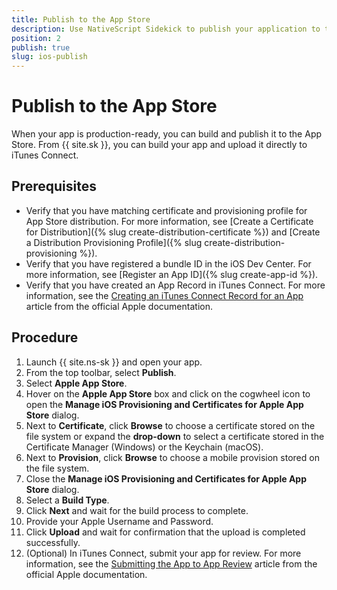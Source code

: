 ```yaml
---
title: Publish to the App Store
description: Use NativeScript Sidekick to publish your application to the iOS App Store.
position: 2
publish: true
slug: ios-publish
---
```


# Publish to the App Store

When your app is production-ready, you can build and publish it to the App Store. From {{ site.sk }}, you can build your app and upload it directly to iTunes Connect.

## Prerequisites

* Verify that you have matching certificate and provisioning profile for App Store distribution. For more information, see [Create a Certificate for Distribution]({% slug create-distribution-certificate %}) and [Create a Distribution Provisioning Profile]({% slug create-distribution-provisioning %}).
* Verify that you have registered a bundle ID in the iOS Dev Center. For more information, see [Register an App ID]({% slug create-app-id %}).
* Verify that you have created an App Record in iTunes Connect. For more information, see the [Creating an iTunes Connect Record for an App](https://developer.apple.com/library/content/documentation/LanguagesUtilities/Conceptual/iTunesConnect_Guide/Chapters/CreatingiTunesConnectRecord.html#//apple_ref/doc/uid/TP40011225-CH13-SW1) article from the official Apple documentation.

## Procedure

1. Launch {{ site.ns-sk }} and open your app.
1. From the top toolbar, select **Publish**.
1. Select **Apple App Store**.
1. Hover on the **Apple App Store** box and click on the cogwheel icon to open the **Manage iOS Provisioning and Certificates for Apple App Store** dialog. 
1. Next to **Certificate**, click **Browse** to choose a certificate stored on the file system or expand the **drop-down** to select a certificate stored in the Certificate Manager (Windows) or the Keychain (macOS).
1. Next to **Provision**, click **Browse** to choose a mobile provision stored on the file system.
1. Close the **Manage iOS Provisioning and Certificates for Apple App Store** dialog.
1. Select a **Build Type**.
1. Click **Next** and wait for the build process to complete.
1. Provide your Apple Username and Password.
1. Click **Upload** and wait for confirmation that the upload is completed successfully.
1. (Optional) In iTunes Connect, submit your app for review. For more information, see the [Submitting the App to App Review](https://developer.apple.com/library/content/documentation/LanguagesUtilities/Conceptual/iTunesConnect_Guide/Chapters/SubmittingTheApp.html) article from  the official Apple documentation.